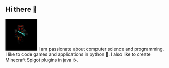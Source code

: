 ## Hi there 👋
<img src="/avatar.jpg" alt="avatar" style="height: 100px; width:100px;"/>
I am passionate about computer science and programming. I like to code games and applications in python 🐍. I also like to create Minecraft Spigot plugins in java ☕️.

<!--
**gab4000/gab4000** is a ✨ _special_ ✨ repository because its `README.md` (this file) appears on your GitHub profile.

Here are some ideas to get you started:

- 🔭 I’m currently working on ...
- 🌱 I’m currently learning ...
- 👯 I’m looking to collaborate on ...
- 🤔 I’m looking for help with ...
- 💬 Ask me about ...
- 📫 How to reach me: ...
- 😄 Pronouns: ...
- ⚡ Fun fact: ...
-->
